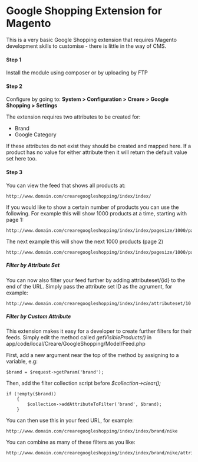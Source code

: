 # Google Shopping Extension for Magento

This is a very basic Google Shopping extension that requires Magento development skills to customise - there is little in the way of CMS.

#### Step 1
Install the module using composer or by uploading by FTP

#### Step 2
Configure by going to: **System > Configuration > Creare > Google Shopping > Settings**

The extension requires two attributes to be created for:

- Brand
- Google Category

If these attributes do not exist they should be created and mapped here. If a product has no value for either attribute then it will return the default value set here too.

#### Step 3

You can view the feed that shows all products at:

    http://www.domain.com/crearegoogleshopping/index/index/

If you would like to show a certain number of products you can use the following. For example this will show 1000 products at a time, starting with page 1:

    http://www.domain.com/crearegoogleshopping/index/index/pagesize/1000/page/1

The next example this will show the next 1000 products (page 2)

    http://www.domain.com/crearegoogleshopping/index/index/pagesize/1000/page/2

##### Filter by Attribute Set

You can now also filter your feed further by adding attributeset/{id} to the end of the URL. Simply pass the attribute set ID as the agrument, for example:

    http://www.domain.com/crearegoogleshopping/index/index/attributeset/10

##### Filter by Custom Attribute

This extension makes it easy for a developer to create further filters for their feeds. Simply edit the method called *getVisibleProducts()* in app/code/local/Creare/GoogleShopping/Model/Feed.php

First, add a new argument near the top of the method by assigning to a variable, e.g:

    $brand = $request->getParam('brand');

Then, add the filter collection script before *$collection->clear();*

    if (!empty($brand))
        {
            $collection->addAttributeToFilter('brand', $brand);
        }

You can then use this in your feed URL, for example:

    http://www.domain.com/crearegoogleshopping/index/index/brand/nike

You can combine as many of these filters as you like:

    http://www.domain.com/crearegoogleshopping/index/index/brand/nike/attributeset/10/pagesize/1000/page/2
